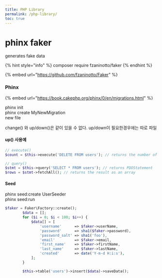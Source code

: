```yaml
---
title: PHP Library
permalink: /php-library/
toc: true
---
```


# phinx faker

generates fake data

{% hint style="info" %}
composer require fzaninotto/faker
{% endhint %}

{% embed url="https://github.com/fzaninotto/Faker" %}

### Phinx

{% embed url="https://book.cakephp.org/phinx/0/en/migrations.html" %}

phinx init   
phinx create MyNewMigration   
new file

change\(\) 와 up/down\(\)은 같이 있을 수 없다. up/down이 필요한경우에는 따로 파일

#### up\(\) 사용예

```php
// execute()
$count = $this->execute('DELETE FROM users'); // returns the number of affected rows

// query()
$stmt = $this->query('SELECT * FROM users'); // returns PDOStatement
$rows = $stmt->fetchAll(); // returns the result as an array
```

#### Seed

phinx seed:create UserSeeder   
phinx seed:run

```php
$faker = Faker\Factory::create();
        $data = [];
        for ($i = 0; $i < 100; $i++) {
            $data[] = [
                'username'      => $faker->userName,
                'password'      => sha1($faker->password),
                'password_salt' => sha1('foo'),
                'email'         => $faker->email,
                'first_name'    => $faker->firstName,
                'last_name'     => $faker->lastName,
                'created'       => date('Y-m-d H:i:s'),
            ];
        }

        $this->table('users')->insert($data)->saveData();
```

